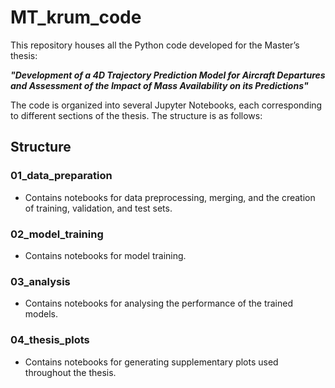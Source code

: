 # MT_krum_code
This repository houses all the Python code developed for the Master’s thesis:

***"Development of a 4D Trajectory Prediction Model for Aircraft Departures and Assessment of the Impact of Mass Availability on its Predictions"***

The code is organized into several Jupyter Notebooks, each corresponding to different sections of the thesis. The structure is as follows:

## Structure
### 01_data_preparation
- Contains notebooks for data preprocessing, merging, and the creation of training, validation, and test sets.

### 02_model_training
- Contains notebooks for model training.

### 03_analysis
- Contains  notebooks for analysing the performance of the trained models.

### 04_thesis_plots
- Contains notebooks for generating supplementary plots used throughout the thesis.